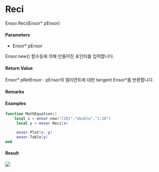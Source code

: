 # Reci

Ensor.Reci\(Ensor\* pEnsor\)

#### Parameters

* Ensor\* pEnsor

Ensor.new\(\) 함수등에 의해 만들어진 포인터를 입력합니다.

#### Return Value

Ensor\* pRetEnsor : pEnsor의 엘리먼트에 대한 tangent Ensor\*를 반환합니다.

#### Remarks

#### Examples

```lua
function MathEquation()
    local x = ensor.new("[20]","double","1:20")
     local y = ensor.Reci(x)

     ensor.Plot(x, y)
     ensor.Table(y)
end
```

#### Result

![](/MathAPI/ReciResult.png)

